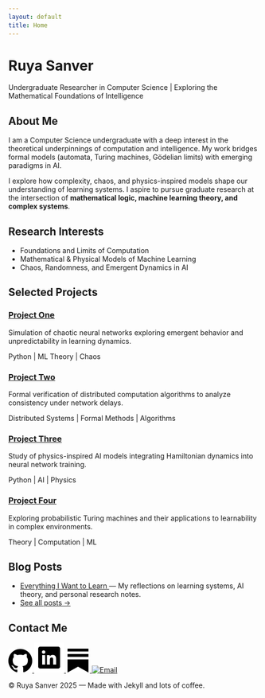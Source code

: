 ```yaml
---
layout: default
title: Home
---
```


<!-- Hero Section -->
<div id="hero">
  <h1>Ruya Sanver</h1>
  <p class="subtitle">
    Undergraduate Researcher in Computer Science | Exploring the Mathematical Foundations of Intelligence
  </p>
</div>

<!-- Bio Section -->
<div class="section bio">
  <h2>About Me</h2>
  <p>
    I am a Computer Science undergraduate with a deep interest in the theoretical underpinnings of computation and intelligence. 
    My work bridges formal models (automata, Turing machines, Gödelian limits) with emerging paradigms in AI.
  </p>
  <p>
    I explore how complexity, chaos, and physics-inspired models shape our understanding of learning systems. 
    I aspire to pursue graduate research at the intersection of 
    <strong>mathematical logic, machine learning theory, and complex systems</strong>.
  </p>
</div>

<!-- Research Interests -->
<div class="section">
  <h2>Research Interests</h2>
  <ul>
    <li>Foundations and Limits of Computation</li>
    <li>Mathematical & Physical Models of Machine Learning</li>
    <li>Chaos, Randomness, and Emergent Dynamics in AI</li>
  </ul>
</div>

<!-- Selected Projects -->
<div class="section">
  <h2>Selected Projects</h2>
  <div class="projects-grid">
    <div class="project-card">
      <h3><a href="https://github.com/ruasnv/project1" target="_blank">Project One</a></h3>
      <p>Simulation of chaotic neural networks exploring emergent behavior and unpredictability in learning dynamics.</p>
      <p class="tags">Python | ML Theory | Chaos</p>
    </div>
    <div class="project-card">
      <h3><a href="https://github.com/ruasnv/project2" target="_blank">Project Two</a></h3>
      <p>Formal verification of distributed computation algorithms to analyze consistency under network delays.</p>
      <p class="tags">Distributed Systems | Formal Methods | Algorithms</p>
    </div>
    <div class="project-card">
      <h3><a href="https://github.com/ruasnv/project3" target="_blank">Project Three</a></h3>
      <p>Study of physics-inspired AI models integrating Hamiltonian dynamics into neural network training.</p>
      <p class="tags">Python | AI | Physics</p>
    </div>
    <div class="project-card">
      <h3><a href="https://github.com/ruasnv/fakeproject" target="_blank">Project Four</a></h3>
      <p>Exploring probabilistic Turing machines and their applications to learnability in complex environments.</p>
      <p class="tags">Theory | Computation | ML</p>
    </div>
  </div>
</div>

<!-- Blog Posts -->
<div class="section">
  <h2>Blog Posts</h2>
  <ul>
    <li>
      <a href="https://ruaslines.substack.com/p/everything-i-want-to-learn" target="_blank">
        Everything I Want to Learn
      </a> — My reflections on learning systems, AI theory, and personal research notes.
    </li>
    <li><a href="https://ruaslines.substack.com" target="_blank">See all posts →</a></li>
  </ul>
</div>

<!-- Contact Section -->
<div class="section">
  <h2>Contact Me</h2>
  <div class="contact-icons">
    <a href="https://github.com/ruasnv" target="_blank" title="GitHub">
      <img src="/assets/icons/github.svg" alt="GitHub">
    </a>
    <a href="https://linkedin.com/in/ruasnv/" target="_blank" title="LinkedIn">
      <img src="/assets/icons/linkedin.svg" alt="LinkedIn">
    </a>
    <a href="https://substack.com/@ruaslines" target="_blank" title="Substack">
      <img src="/assets/icons/substack.svg" alt="Substack">
    </a>
    <a href="mailto:ruyas7@proton.me" title="Email">
      <img src="/assets/icons/email.svg" alt="Email">
    </a>
  </div>
</div>

<!-- Footer -->
<div class="footer">
  <p>© Ruya Sanver 2025 — Made with Jekyll and lots of coffee.</p>
</div>
